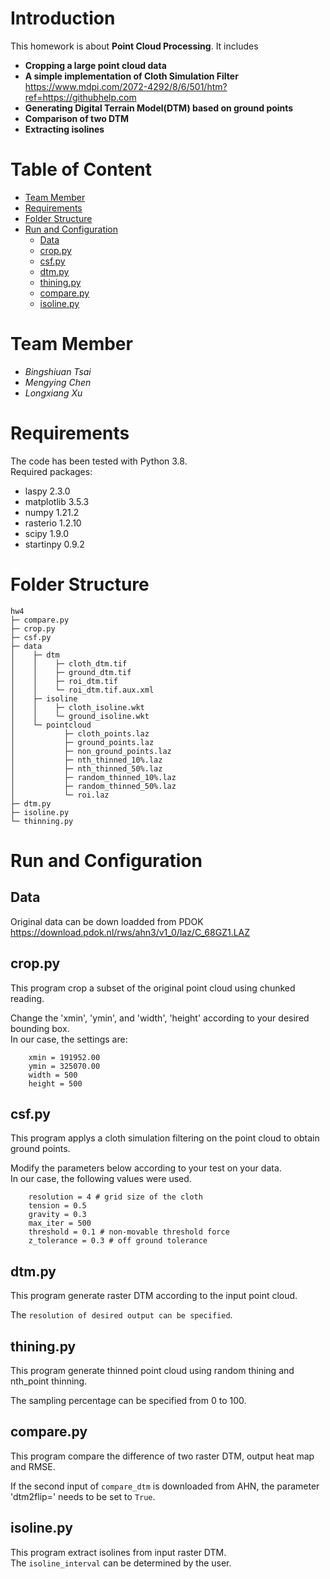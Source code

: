 # Introduction
This homework is about **Point Cloud Processing**. It includes
- **Cropping a large point cloud data**
- **A simple implementation of Cloth Simulation Filter**    
        <https://www.mdpi.com/2072-4292/8/6/501/htm?ref=https://githubhelp.com>
- **Generating Digital Terrain Model(DTM) based on ground points**
- **Comparison of two DTM**
- **Extracting isolines**


# Table of Content
- [Team Member](#team-member)
- [Requirements](#requirements)
- [Folder Structure](#folder-structure)
- [Run and Configuration](#run-and-configuration)
  * [Data](#data)
  * [crop.py](#croppy)
  * [csf.py](#csfpy)
  * [dtm.py](#dtmpy)
  * [thining.py](#thiningpy)
  * [compare.py](#comparepy)
  * [isoline.py](#isolinepy)


# Team Member
- *Bingshiuan Tsai*
- *Mengying Chen*
- *Longxiang Xu*

# Requirements
The code has been tested with Python 3.8.   
Required packages:
- laspy 2.3.0
- matplotlib 3.5.3
- numpy 1.21.2
- rasterio 1.2.10
- scipy 1.9.0
- startinpy 0.9.2

# Folder Structure
```
hw4
├─ compare.py  
├─ crop.py  
├─ csf.py  
├─ data  
│    ├─ dtm  
│    │    ├─ cloth_dtm.tif  
│    │    ├─ ground_dtm.tif  
│    │    ├─ roi_dtm.tif  
│    │    └─ roi_dtm.tif.aux.xml  
│    ├─ isoline  
│    │    ├─ cloth_isoline.wkt  
│    │    └─ ground_isoline.wkt  
│    └─ pointcloud  
│           ├─ cloth_points.laz  
│           ├─ ground_points.laz   
│           ├─ non_ground_points.laz  
│           ├─ nth_thinned_10%.laz  
│           ├─ nth_thinned_50%.laz  
│           ├─ random_thinned_10%.laz  
│           ├─ random_thinned_50%.laz  
│           └─ roi.laz
├─ dtm.py  
├─ isoline.py  
└─ thinning.py  
```

# Run and Configuration
## Data
Original data can be down loadded from PDOK  <https://download.pdok.nl/rws/ahn3/v1_0/laz/C_68GZ1.LAZ>

## crop.py
This program crop a subset of the original point cloud using chunked reading.   


Change the 'xmin', 'ymin', and 'width', 'height' according to your desired bounding box.    
In our case, the settings are:
```
    xmin = 191952.00
    ymin = 325070.00
    width = 500
    height = 500
```

## csf.py
This program applys a cloth simulation filtering on the point cloud to obtain ground points. 


Modify the parameters below according to your test on your data.   
In our case, the following values were used.
```
    resolution = 4 # grid size of the cloth
    tension = 0.5 
    gravity = 0.3
    max_iter = 500
    threshold = 0.1 # non-movable threshold force
    z_tolerance = 0.3 # off ground tolerance
```

## dtm.py
This program generate raster DTM according to the input point cloud.  

The `resolution of desired output can be specified`.

## thining.py
This program generate thinned point cloud using random thining and nth_point thinning.
  
The sampling percentage can be specified from 0 to 100.

## compare.py
This program compare the difference of two raster DTM, output heat map and RMSE.
  
If the second input of `compare_dtm` is downloaded from AHN, the parameter 'dtm2flip=' needs to be set to `True`.

## isoline.py
This program extract isolines from input raster DTM.     
The `isoline_interval` can be determined by the user.

